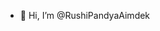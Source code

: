 - 👋 Hi, I’m @RushiPandyaAimdek
<!--- 👀 I’m interested in ...
- 🌱 I’m currently learning ...
- 💞️ I’m looking to collaborate on ...
- 📫 How to reach me ...


RushiPandyaAimdek/RushiPandyaAimdek is a ✨ special ✨ repository because its `README.md` (this file) appears on your GitHub profile.
You can click the Preview link to take a look at your changes.
--->
